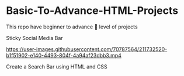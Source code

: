 # Basic-To-Advance-HTML-Projects
This repo  have  beginner  to advance 🔰 level of projects 



Sticky Social Media Bar

https://user-images.githubusercontent.com/70787564/211732520-b1f51902-e140-4493-804f-4a94af23dbb3.mp4

Create a Search Bar using HTML and CSS

